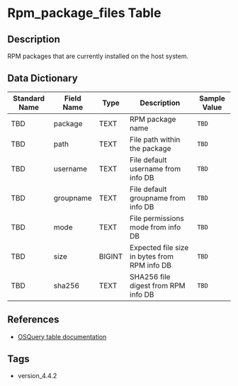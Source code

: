 # Rpm_package_files Table

## Description
RPM packages that are currently installed on the host system.

## Data Dictionary
|Standard Name|Field Name|Type|Description|Sample Value|
|---|---|---|---|---|
|TBD|package|TEXT|RPM package name|`TBD`|
|TBD|path|TEXT|File path within the package|`TBD`|
|TBD|username|TEXT|File default username from info DB|`TBD`|
|TBD|groupname|TEXT|File default groupname from info DB|`TBD`|
|TBD|mode|TEXT|File permissions mode from info DB|`TBD`|
|TBD|size|BIGINT|Expected file size in bytes from RPM info DB|`TBD`|
|TBD|sha256|TEXT|SHA256 file digest from RPM info DB|`TBD`|

## References
* [OSQuery table documentation](https://osquery.io/schema/current#rpm_package_files)

## Tags
* version_4.4.2